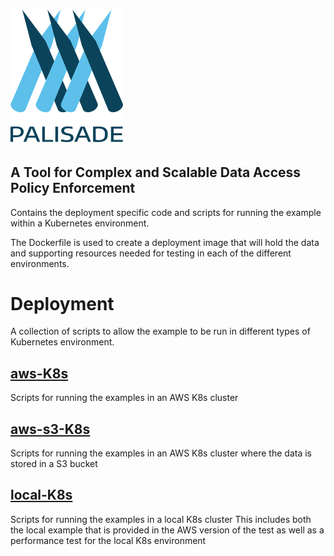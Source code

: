 <!--
 Copyright 2018-2021 Crown Copyright
 
 Licensed under the Apache License, Version 2.0 (the "License");
 you may not use this file except in compliance with the License.
 You may obtain a copy of the License at
 
     http://www.apache.org/licenses/LICENSE-2.0
 
 Unless required by applicable law or agreed to in writing, software
 distributed under the License is distributed on an "AS IS" BASIS,
 WITHOUT WARRANTIES OR CONDITIONS OF ANY KIND, either express or implied.
 See the License for the specific language governing permissions and
 limitations under the License.
-->
# <img src="../logos/logo.svg" width="180">

## A Tool for Complex and Scalable Data Access Policy Enforcement

Contains the deployment specific code and scripts for running the example within a Kubernetes environment.  

The Dockerfile is used to create a deployment image that will hold the data and supporting resources needed for testing in each of the different environments.

# Deployment

A collection of scripts to allow the example to be run in different types of Kubernetes environment.

## [aws-K8s](./aws-k8s/README.md)
Scripts for running the examples in an AWS K8s cluster

## [aws-s3-K8s](./aws-s3-k8s/README.md)
Scripts for running the examples in an AWS K8s cluster where the data is stored in a S3 bucket

## [local-K8s](./local-k8s/README.md)
Scripts for running the examples in a local K8s cluster
This includes both the local example that is provided in the AWS version of the test as well as a performance test for the local K8s environment


